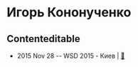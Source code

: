 # Игорь Кононученко

## Сontenteditable
- 2015 Nov 28 -- WSD 2015 - Киев  | [:notebook:](https://wsd.events/2015/11/28/pres/contenteditable.pdf)  
